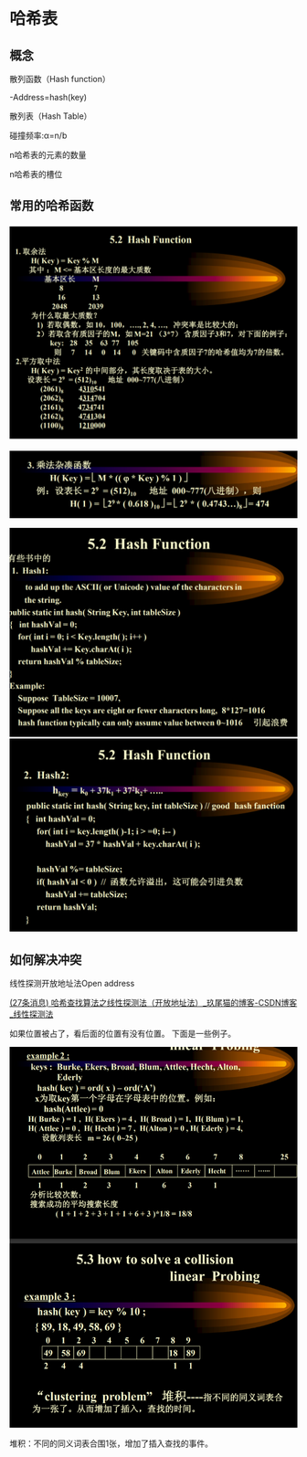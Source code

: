 # 哈希表

## 概念

散列函数（Hash function）

-Address=hash(key)

散列表（Hash Table）

碰撞频率:α=n/b

n哈希表的元素的数量

n哈希表的槽位

## 常用的哈希函数



### ![image-20221111152227943](assets/image-20221111152227943.png)

![image-20221111152240269](assets/image-20221111152240269.png)

![image-20221111152356342](assets/image-20221111152356342.png)	![image-20221111152411739](assets/image-20221111152411739.png)

## 如何解决冲突

线性探测开放地址法Open address

[(27条消息) 哈希查找算法之线性探测法（开放地址法）_玖尾猫的博客-CSDN博客_线性探测法](https://blog.csdn.net/m0_45901455/article/details/126148985)

如果位置被占了，看后面的位置有没有位置。	下面是一些例子。

![](assets/image-20221111153321653.png)

堆积：不同的同义词表合围1张，增加了插入查找的事件。


